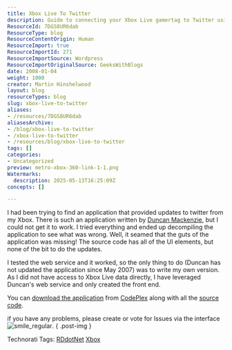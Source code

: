```yaml
---
title: Xbox Live To Twitter
description: Guide to connecting your Xbox Live gamertag to Twitter using a custom application, including troubleshooting tips and links to source code and downloads.
ResourceId: 7DGS8UR6dab
ResourceType: blog
ResourceContentOrigin: Human
ResourceImport: true
ResourceImportId: 271
ResourceImportSource: Wordpress
ResourceImportOriginalSource: GeeksWithBlogs
date: 2008-01-04
weight: 1000
creator: Martin Hinshelwood
layout: blog
resourceTypes: blog
slug: xbox-live-to-twitter
aliases:
- /resources/7DGS8UR6dab
aliasesArchive:
- /blog/xbox-live-to-twitter
- /xbox-live-to-twitter
- /resources/blog/xbox-live-to-twitter
tags: []
categories:
- Uncategorized
preview: metro-xbox-360-link-1-1.png
Watermarks:
  description: 2025-05-13T16:25:09Z
concepts: []

---
```

I had been trying to find an application that provided updates to twitter from my Xbox. There is such an application written by [Duncan Mackenzie](http://duncanmackenzie.net/blog/connect-your-xbox-360-gamertag-to-twitter/default.aspx), but I could not get it to work. I tried everything and ended up decompiling the application to see what was wrong. Well, it seamed that the guts of the application was missing! The source code has all of the UI elements, but none of the bit to do the updates.

I tested the web service and it worked, so the only thing to do (Duncan has not updated the application since May 2007) was to write my own version. As I did not have access to Xbox Live data directly, I have leveraged Duncan's web service and only created the front end.

You can [download the application](http://www.codeplex.com/XboxLiveStatus/Release/ProjectReleases.aspx) from [CodePlex](http://www.codeplex.com "CodePlex") along with all the [source code](http://www.codeplex.com/XboxLiveStatus).

if you have any problems, please create or vote for Issues via the interface![smile_regular](images/smile_regular-2-2.gif).
{ .post-img }

Technorati Tags: [RDdotNet](http://technorati.com/tags/RDdotNet) [Xbox](http://technorati.com/tags/Xbox)
